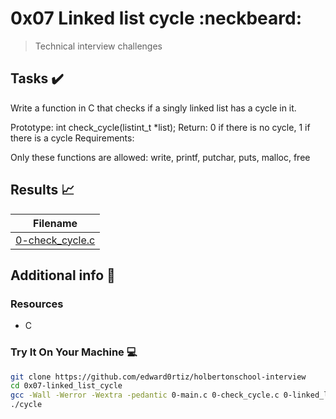 # 0x07 Linked list cycle :neckbeard:

> Technical interview challenges

## Tasks :heavy_check_mark:

Write a function in C that checks if a singly linked list has a cycle in it.

Prototype: int check_cycle(listint_t *list);
Return: 0 if there is no cycle, 1 if there is a cycle
Requirements:

Only these functions are allowed: write, printf, putchar, puts, malloc, free

## Results :chart_with_upwards_trend:

| Filename |
| ------ |
| [0-check_cycle.c](https://github.com/edward0rtiz/holbertonschool-interview/blob/master/0x07-linked_list_cycle/0-check_cycle.c)|


## Additional info :construction:
### Resources

- C


### Try It On Your Machine :computer:
```bash
git clone https://github.com/edward0rtiz/holbertonschool-interview
cd 0x07-linked_list_cycle
gcc -Wall -Werror -Wextra -pedantic 0-main.c 0-check_cycle.c 0-linked_lists.c -o cycle
./cycle 
```
